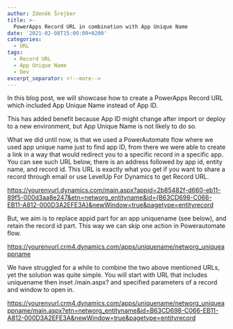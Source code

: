 ```yaml
---
author: Zdeněk Šrejber
title: >-
  PowerApps Record URL in combination with App Unique Name
date: '2021-02-08T15:00:00+0200'
categories:
  - URL
tags:
  - Record URL
  - App Unique Name
  - Dev
excerpt_separator: <!--more-->
---
```


In this blog post, we will showcase how to create a PowerApps Record URL which included App Unique Name instead of App ID.

This has added benefit because App ID might change after import or deploy to a new environment, but App Unique Name is not likely to do so.

What we did until now, is that we used a PowerAutomate flow where we used app unique name just to find app ID, from there we were able to create a link in a way that would redirect you to a specific record in a specific app. You can see such URL below, there is an address followed by app id, entity name, and record id. This URL is exactly what you get if you want to share a record through email or use LevelUp For Dynamics to get Record URL.

https://yourenvurl.dynamics.com/main.aspx?appid=2b85482f-d660-eb11-89f5-000d3aa8e247&etn=networg_entityname&id={B63CD698-C066-EB11-A812-000D3A2EFE3A}&newWindow=true&pagetype=entityrecord

But, we aim is to replace appid part for an app uniquename (see below), and retain the record id part. This way we can skip one action in Powerautomate flow.

https://yourenvurl.crm4.dynamics.com/apps/uniquename/networg_uniqueappname

We have struggled for a while to combine the two above mentioned URLs, yet the solution was quite simple. You will start with URL that includes uniquename then inset /main.aspx? and specified parameters of a record and window to open in.

https://yourenvurl.crm4.dynamics.com/apps/uniquename/networg_uniqueappname/main.aspx?etn=networg_entityname&id=B63CD698-C066-EB11-A812-000D3A2EFE3A&newWindow=true&pagetype=entityrecord

